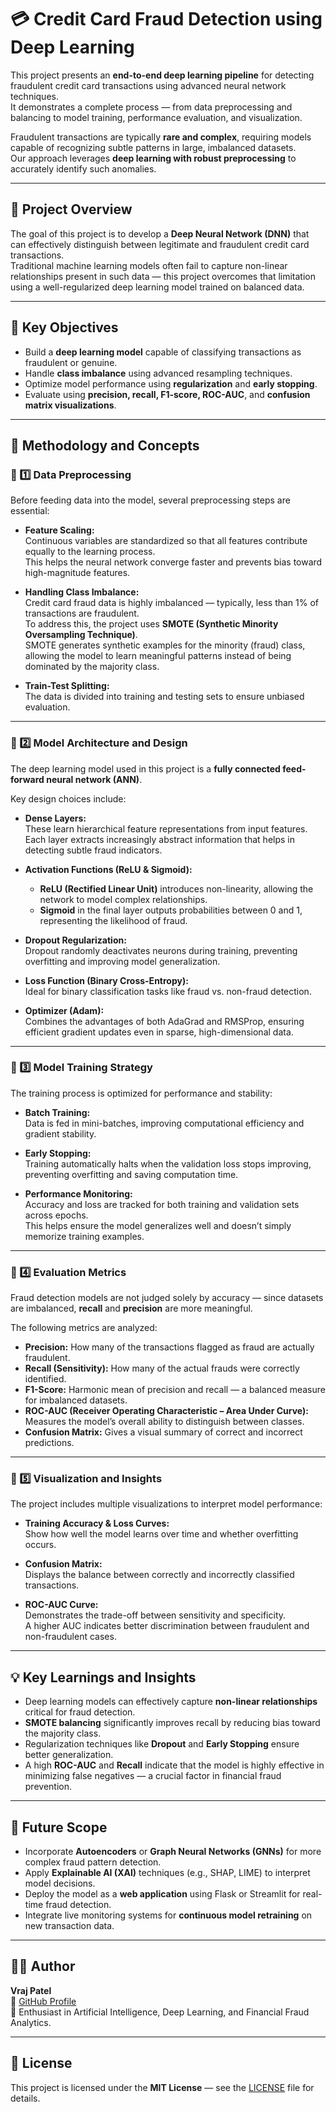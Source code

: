 # 💳 Credit Card Fraud Detection using Deep Learning

This project presents an **end-to-end deep learning pipeline** for detecting fraudulent credit card transactions using advanced neural network techniques.  
It demonstrates a complete process — from data preprocessing and balancing to model training, performance evaluation, and visualization.

Fraudulent transactions are typically **rare and complex**, requiring models capable of recognizing subtle patterns in large, imbalanced datasets.  
Our approach leverages **deep learning with robust preprocessing** to accurately identify such anomalies.

---

## 🚀 Project Overview

The goal of this project is to develop a **Deep Neural Network (DNN)** that can effectively distinguish between legitimate and fraudulent credit card transactions.  
Traditional machine learning models often fail to capture non-linear relationships present in such data — this project overcomes that limitation using a well-regularized deep learning model trained on balanced data.

---

## 🎯 Key Objectives

- Build a **deep learning model** capable of classifying transactions as fraudulent or genuine.  
- Handle **class imbalance** using advanced resampling techniques.  
- Optimize model performance using **regularization** and **early stopping**.  
- Evaluate using **precision, recall, F1-score, ROC-AUC**, and **confusion matrix visualizations**.  

---

## 🧠 Methodology and Concepts

### 🧩 1️⃣ Data Preprocessing

Before feeding data into the model, several preprocessing steps are essential:

- **Feature Scaling:**  
  Continuous variables are standardized so that all features contribute equally to the learning process.  
  This helps the neural network converge faster and prevents bias toward high-magnitude features.

- **Handling Class Imbalance:**  
  Credit card fraud data is highly imbalanced — typically, less than 1% of transactions are fraudulent.  
  To address this, the project uses **SMOTE (Synthetic Minority Oversampling Technique)**.  
  SMOTE generates synthetic examples for the minority (fraud) class, allowing the model to learn meaningful patterns instead of being dominated by the majority class.

- **Train-Test Splitting:**  
  The data is divided into training and testing sets to ensure unbiased evaluation.  

---

### 🧩 2️⃣ Model Architecture and Design

The deep learning model used in this project is a **fully connected feed-forward neural network (ANN)**.

Key design choices include:

- **Dense Layers:**  
  These learn hierarchical feature representations from input features.  
  Each layer extracts increasingly abstract information that helps in detecting subtle fraud indicators.

- **Activation Functions (ReLU & Sigmoid):**  
  - **ReLU (Rectified Linear Unit)** introduces non-linearity, allowing the network to model complex relationships.  
  - **Sigmoid** in the final layer outputs probabilities between 0 and 1, representing the likelihood of fraud.

- **Dropout Regularization:**  
  Dropout randomly deactivates neurons during training, preventing overfitting and improving model generalization.

- **Loss Function (Binary Cross-Entropy):**  
  Ideal for binary classification tasks like fraud vs. non-fraud detection.

- **Optimizer (Adam):**  
  Combines the advantages of both AdaGrad and RMSProp, ensuring efficient gradient updates even in sparse, high-dimensional data.

---

### 🧩 3️⃣ Model Training Strategy

The training process is optimized for performance and stability:

- **Batch Training:**  
  Data is fed in mini-batches, improving computational efficiency and gradient stability.

- **Early Stopping:**  
  Training automatically halts when the validation loss stops improving, preventing overfitting and saving computation time.

- **Performance Monitoring:**  
  Accuracy and loss are tracked for both training and validation sets across epochs.  
  This helps ensure the model generalizes well and doesn’t simply memorize training examples.

---

### 🧩 4️⃣ Evaluation Metrics

Fraud detection models are not judged solely by accuracy — since datasets are imbalanced, **recall** and **precision** are more meaningful.  

The following metrics are analyzed:

- **Precision:** How many of the transactions flagged as fraud are actually fraudulent.  
- **Recall (Sensitivity):** How many of the actual frauds were correctly identified.  
- **F1-Score:** Harmonic mean of precision and recall — a balanced measure for imbalanced datasets.  
- **ROC-AUC (Receiver Operating Characteristic – Area Under Curve):** Measures the model’s overall ability to distinguish between classes.  
- **Confusion Matrix:** Gives a visual summary of correct and incorrect predictions.

---

### 🧩 5️⃣ Visualization and Insights

The project includes multiple visualizations to interpret model performance:

- **Training Accuracy & Loss Curves:**  
  Show how well the model learns over time and whether overfitting occurs.

- **Confusion Matrix:**  
  Displays the balance between correctly and incorrectly classified transactions.

- **ROC-AUC Curve:**  
  Demonstrates the trade-off between sensitivity and specificity.  
  A higher AUC indicates better discrimination between fraudulent and non-fraudulent cases.

---


## 💡 Key Learnings and Insights

- Deep learning models can effectively capture **non-linear relationships** critical for fraud detection.  
- **SMOTE balancing** significantly improves recall by reducing bias toward the majority class.  
- Regularization techniques like **Dropout** and **Early Stopping** ensure better generalization.  
- A high **ROC-AUC** and **Recall** indicate that the model is highly effective in minimizing false negatives — a crucial factor in financial fraud prevention.

---

## 🔮 Future Scope

- Incorporate **Autoencoders** or **Graph Neural Networks (GNNs)** for more complex fraud pattern detection.  
- Apply **Explainable AI (XAI)** techniques (e.g., SHAP, LIME) to interpret model decisions.  
- Deploy the model as a **web application** using Flask or Streamlit for real-time fraud detection.  
- Integrate live monitoring systems for **continuous model retraining** on new transaction data.

---

## 👨‍💻 Author

**Vraj Patel**  
📧 [GitHub Profile](https://github.com/Vraj-14)  
💼 Enthusiast in Artificial Intelligence, Deep Learning, and Financial Fraud Analytics.

---

## 🧾 License

This project is licensed under the **MIT License** — see the [LICENSE](LICENSE) file for details.
